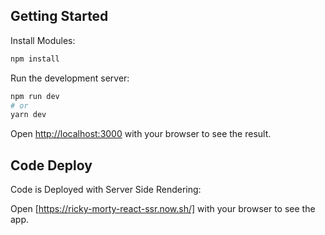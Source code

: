 ## Getting Started

Install Modules:

```bash
npm install
```

Run the development server:

```bash
npm run dev
# or
yarn dev
```

Open [http://localhost:3000](http://localhost:3000) with your browser to see the result.

## Code Deploy

Code is Deployed with Server Side Rendering:

Open [https://ricky-morty-react-ssr.now.sh/] with your browser to see the app.
